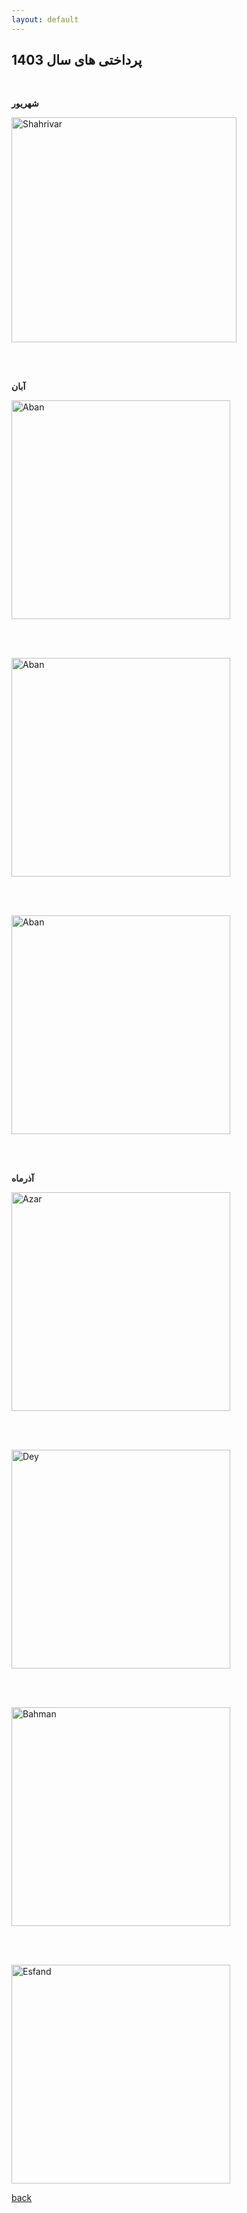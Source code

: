 ```yaml
---
layout: default
---
```


## پرداختی های سال 1403

<br>  

**شهریور**

<img src="./assets/images/pay/shahrivar.jpg" alt="Shahrivar" width="360px"/>

<br><br> 

**آبان**

<img src="./assets/images/pay/aban-1.png" alt="Aban" width="350px"/>

<br><br> 

<img src="./assets/images/pay/aban-2.png" alt="Aban" width="350px"/>

<br><br> 

<img src="./assets/images/pay/aban-3.png" alt="Aban" width="350px"/>

<br><br>  

**آذرماه**

<img src="./assets/images/pay/azar.png" alt="Azar" width="350px"/>  

<br><br>  

<img src="./assets/images/pay/dey.jpg" alt="Dey" width="350px"/>

<br><br> 

<img src="./assets/images/pay/bahman.jpg" alt="Bahman" width="350px"/>

<br><br> 

<img src="./assets/images/pay/esfand.jpg" alt="Esfand" width="350px"/>

<br> 

[back](./)
